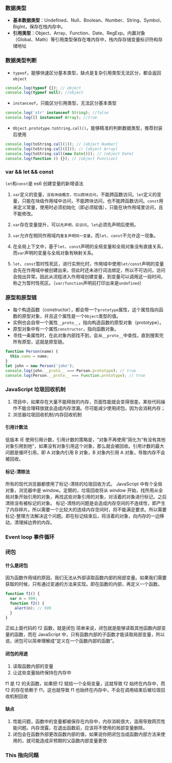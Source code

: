 ### 数据类型

- **基本数据类型**：Undefined、Null、Boolean、Number、String、Symbol、BigInt，保存在栈内存中。
- **引用类型**：Object、Array、Function、Date、RegExp。内置对象（Global、Math）等引用类型保存在堆内存中，栈内存存储变量标识符和存储地址

### 数据类型判断

- `typeof`，能够快速区分基本类型，缺点是复杂引用类型无法区分，都会返回`object`

```javascript
console.log(typeof {}); // object
console.log(typeof null); //object
```

- `instanceof`，只能区分引用类型，无法区分基本类型

```javascript
console.log('str' instanceof String); //false
console.log([] instanceof Array); //true
```

- `Object.prototype.toString.call()`，能够精准的判断数据类型，推荐封装后使用

```javascript
console.log(toString.call(1)); // [object Number]
console.log(toString.call([])); // [object Array]
console.log(toString.call(new Date())); // [object Date]
console.log(function () {}); // [object Function]
```

### var && let && const

`let`和`const`是 es6 创建变量的新增语法

1. `var`定义的变量，`没有块级概念，可以跨块访问`，不能跨函数访问。`let`定义的变量，只能在块级作用域中访问，不能跨块访问，也不能跨函数访问。`const`用来定义常量，使用时必须初始化（即必须赋值），只能在块作用域里访问，且不能修改。

2. `var`存在变量提升，可以`先声明，后访问`，`let`必须先声明后使用。
3. `var`允许在相同作用域内`重复声明同一变量`，而`let`、`const`不允许这一现象。
4. 在全局上下文中，基于`let`、`const`声明的全局变量和全局对象没有直接关系，而`var`声明的变量与全局对象有映射关系。
5. `let`、`const`暂时性死区，进行实例化时，作用域中使用`let/const`声明的变量会先在作用域中被创建出来，但此时还未进行词法绑定，所以不可访问，访问会抛出异常。因此从流程进入作用域创建变量，到变量可以调用这一段时间，称之为暂时性死区。（`var/function`声明前打印出来是`undefined`）

### 原型和原型链

- 每个构造函数（constructor），都会带一个`prototype`属性，这个属性指向函数的原型对象，并且这个属性是一个`Object`类型的值。
- 实例也会自带一个属性`__proto__`，指向构造函数的原型对象（prototype）。
- 原型对象中有一个属性`constructor`，指向函数对象。
- 寻找一条属性时，在此对象内部找不到，会从`__proto__`中查找，直到搜索完所有原型，这就是原型链。

```javascript
function Person(name) {
  this.name = name;
}
let john = new Person('john');
console.log(john.__proto__ === Person.prototype); // true
console.log(Person.__proto__ === Function.prototype); // true
```

### JavaScript 垃圾回收机制

1. 项目中，如果存在大量不能释放的内存，页面性能就会变得很差。某些代码操作不能合理释放就会造成内存泄漏。尽可能减少使用闭包，因为会消耗内存；
2. 浏览器垃圾回收机制/内存回收机制

#### 引用计数法

低版本 IE 使用引用计数，引用计数的策略是，“对象不再使用”简化为“有没有其他对象引用到他”，如果没有对象引用这个对象，那么就会被回收。引用计数的最大问题是循环引用，即 A 对象内引用 B 对象，B 对象内引用 A 对象，导致内存不会被回收。

#### 标记-清除法

所有的现代浏览器都使用了标记-清除的垃圾回收方式。
JavaScript 中有个全局对象，浏览器中是 window。定期的，垃圾回收将从 window 开始，找所用从全局对象开始引用的对象，再找这些对象引用的对象，对活着的对象进行标记。之后清除没有被标记的对象。
标记-清除的问题是会造成内存空间的不连续性，即产生了内存碎片。所以需要一个比较大的连续内存空间时，将不能满足要求。所以需要标记-整理方法解决这个问题。即在标记结束后，将活着的对象，向内存的一边移动，清理掉边界的内存。

### Event loop 事件循环

### 闭包

#### 什么是闭包

因为函数作用域的原因，我们无法从外部读取函数内部的局部变量。如果我们需要获取的时候，只有通过变通的方法来实现。即在函数的内部，再定义一个函数。

```js
function f1() {
  var n = 999;
  function f2() {
    alert(n); // 999
  }
}
```

正如上面代码的 f2 函数，就是闭包
简单来说，闭包就是能够读取其他函数内部变量的函数，而在 JavaScript 中，只有函数内部的子函数才能读取局部变量，所以说，闭包可以简单理解成“定义在一个函数内部的函数”。

#### 闭包的用途

1. 读取函数内部的变量
2. 让这些变量始终保持在内存中

f1 是 f2 的夫函数，如果把 f2 赋给一个全局变量，这就导致 f2 始终在内存中，而 f2 的存在依赖于 f1，这也就导致 f1 也始终在内存中，不会在调用结束后被垃圾回收机制回收

#### 缺点

1. 性能问题，函数中的变量都被保存在内存中，内存消耗很大，滥用导致网页性能问题。内存泄露，在退出函数前，应该将不使用的局部变量删除。
2. 闭包会在函数外部更改函数内部的值，如果说你把闭包当成函数内部方法来使用的，就可能造成非预期的父函数内部变量更改

### This 指向问题
